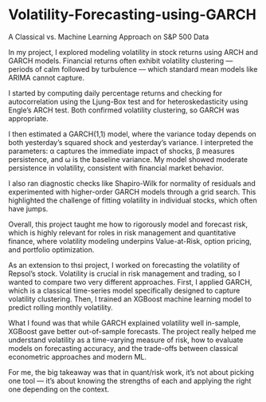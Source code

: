 # Volatility-Forecasting-using-GARCH
A Classical vs. Machine Learning Approach on S&amp;P 500 Data

In my project, I explored modeling volatility in stock returns using ARCH and GARCH models. Financial returns often exhibit volatility clustering — periods of calm followed by turbulence — which standard mean models like ARIMA cannot capture.

I started by computing daily percentage returns and checking for autocorrelation using the Ljung-Box test and for heteroskedasticity using Engle’s ARCH test. Both confirmed volatility clustering, so GARCH was appropriate.

I then estimated a GARCH(1,1) model, where the variance today depends on both yesterday’s squared shock and yesterday’s variance. I interpreted the parameters: α captures the immediate impact of shocks, β measures persistence, and ω is the baseline variance. My model showed moderate persistence in volatility, consistent with financial market behavior.

I also ran diagnostic checks like Shapiro-Wilk for normality of residuals and experimented with higher-order GARCH models through a grid search. This highlighted the challenge of fitting volatility in individual stocks, which often have jumps.

Overall, this project taught me how to rigorously model and forecast risk, which is highly relevant for roles in risk management and quantitative finance, where volatility modeling underpins Value-at-Risk, option pricing, and portfolio optimization.

As an extension to thsi project, I worked on forecasting the volatility of Repsol’s stock. Volatility is crucial in risk management and trading, so I wanted to compare two very different approaches. First, I applied GARCH, which is a classical time-series model specifically designed to capture volatility clustering. Then, I trained an XGBoost machine learning model to predict rolling monthly volatility.

What I found was that while GARCH explained volatility well in-sample, XGBoost gave better out-of-sample forecasts. The project really helped me understand volatility as a time-varying measure of risk, how to evaluate models on forecasting accuracy, and the trade-offs between classical econometric approaches and modern ML.

For me, the big takeaway was that in quant/risk work, it’s not about picking one tool — it’s about knowing the strengths of each and applying the right one depending on the context.
